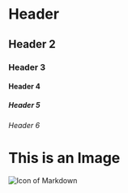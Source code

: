 # Header
## Header 2
### Header 3
#### Header 4
##### Header 5
###### Header 6 

# This is an Image

![Icon of Markdown](https://mediamanager.com.br/wp-content/uploads/2023/04/O-que-e-Markdown.png)
